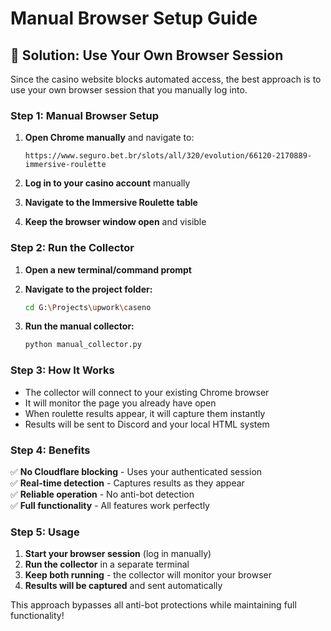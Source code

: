 # Manual Browser Setup Guide

## 🎯 **Solution: Use Your Own Browser Session**

Since the casino website blocks automated access, the best approach is to use your own browser session that you manually log into.

### **Step 1: Manual Browser Setup**

1. **Open Chrome manually** and navigate to:
   ```
   https://www.seguro.bet.br/slots/all/320/evolution/66120-2170889-immersive-roulette
   ```

2. **Log in to your casino account** manually

3. **Navigate to the Immersive Roulette table**

4. **Keep the browser window open** and visible

### **Step 2: Run the Collector**

1. **Open a new terminal/command prompt**

2. **Navigate to the project folder:**
   ```bash
   cd G:\Projects\upwork\caseno
   ```

3. **Run the manual collector:**
   ```bash
   python manual_collector.py
   ```

### **Step 3: How It Works**

- The collector will connect to your existing Chrome browser
- It will monitor the page you already have open
- When roulette results appear, it will capture them instantly
- Results will be sent to Discord and your local HTML system

### **Step 4: Benefits**

✅ **No Cloudflare blocking** - Uses your authenticated session  
✅ **Real-time detection** - Captures results as they appear  
✅ **Reliable operation** - No anti-bot detection  
✅ **Full functionality** - All features work perfectly  

### **Step 5: Usage**

1. **Start your browser session** (log in manually)
2. **Run the collector** in a separate terminal
3. **Keep both running** - the collector will monitor your browser
4. **Results will be captured** and sent automatically

This approach bypasses all anti-bot protections while maintaining full functionality!
